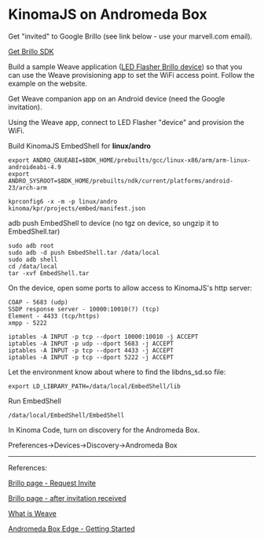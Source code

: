 # KinomaJS on Andromeda Box

Get "invited" to Google Brillo (see link below - use your marvell.com email).

[Get Brillo SDK](https://developers.google.com/brillo/guides/get-started/downloads?authuser=1)

Build a sample Weave application ([LED Flasher Brillo device](https://codelabs.developers.google.com/codelabs/brillo-weave-leds/?authuser=1#0)) so that you can use the Weave provisioning app to set the WiFi access point. Follow the example on the website.

Get Weave companion app on an Android device (need the Google invitation).

Using the Weave app, connect to LED Flasher "device" and provision the WiFi.

Build KinomaJS EmbedShell for **linux/andro**

```
export ANDRO_GNUEABI=$BDK_HOME/prebuilts/gcc/linux-x86/arm/arm-linux-androideabi-4.9
export ANDRO_SYSROOT=$BDK_HOME/prebuilts/ndk/current/platforms/android-23/arch-arm

kprconfig6 -x -m -p linux/andro kinoma/kpr/projects/embed/manifest.json
```

adb push EmbedShell to device (no tgz on device, so ungzip it to EmbedShell.tar)

```
sudo adb root
sudo adb -d push EmbedShell.tar /data/local
sudo adb shell
cd /data/local
tar -xvf EmbedShell.tar
```

On the device, open some ports to allow access to KinomaJS's http server:

```
COAP - 5683 (udp)
SSDP response server - 10000:10010(?) (tcp)
Element - 4433 (tcp/https)
xmpp - 5222

```

```
iptables -A INPUT -p tcp --dport 10000:10010 -j ACCEPT
iptables -A INPUT -p udp --dport 5683 -j ACCEPT
iptables -A INPUT -p tcp --dport 4433 -j ACCEPT
iptables -A INPUT -p tcp --dport 5222 -j ACCEPT
```

Let the environment know about where to find the libdns_sd.so file:

```
export LD_LIBRARY_PATH=/data/local/EmbedShell/lib
```

Run EmbedShell

```
/data/local/EmbedShell/EmbedShell
```

In Kinoma Code, turn on discovery for the Andromeda Box.

Preferences->Devices->Discovery->Andromeda Box

 

----
References:

[Brillo page - Request Invite](https://developers.google.com/brillo/?authuser=0])

[Brillo page - after invitation received](https://developers.google.com/brillo/guides/overview/what-is-brillo?authuser=1)

[What is Weave](https://developers.google.com/weave/guides/overview/what-is-weave?authuser=1)

[Andromeda Box Edge - Getting Started](https://developers.google.com/brillo/guides/get-started/aboxedge-marvell?authuser=1)


